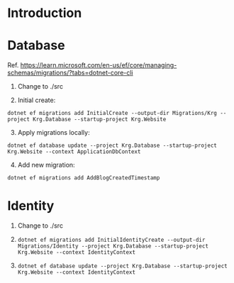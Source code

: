 ﻿
# Introduction

# Database
Ref. https://learn.microsoft.com/en-us/ef/core/managing-schemas/migrations/?tabs=dotnet-core-cli

1) Change to ./src

2) Initial create: 
 
`dotnet ef migrations add InitialCreate --output-dir Migrations/Krg --project Krg.Database --startup-project Krg.Website`

3) Apply migrations locally:

`dotnet ef database update --project Krg.Database --startup-project Krg.Website --context ApplicationDbContext`

4) Add new migration:
 
`dotnet ef migrations add AddBlogCreatedTimestamp`

# Identity

1) Change to ./src

2) `dotnet ef migrations add InitialIdentityCreate --output-dir Migrations/Identity --project Krg.Database --startup-project Krg.Website --context IdentityContext`

3) `dotnet ef database update --project Krg.Database --startup-project Krg.Website --context IdentityContext`